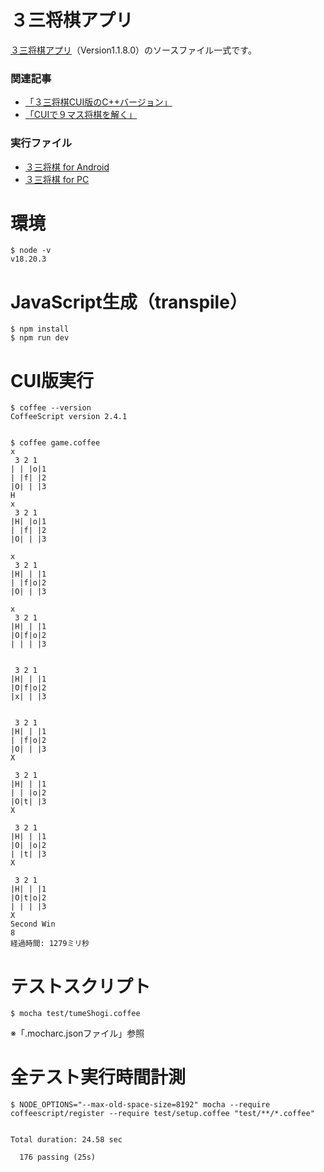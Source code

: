# ３三将棋アプリ

[３三将棋アプリ](https://happyclam.booth.pm/items/6323599)（Version1.1.8.0）のソースファイル一式です。  


### 関連記事
* [「３三将棋CUI版のC++バージョン」](https://happyclam.github.io/software/2025-08-07/OOP)
* [「CUIで９マス将棋を解く」](https://happyclam.github.io/project/2018-06-30/9masushogi_solver)

### 実行ファイル
* [３三将棋 for Android](https://happyclam.booth.pm/items/6323599)
* [３三将棋 for PC](https://happyclam.github.io/shogi33simple/)  

# 環境
```
$ node -v
v18.20.3
```

# JavaScript生成（transpile）
```
$ npm install
$ npm run dev
```

# CUI版実行
```
$ coffee --version
CoffeeScript version 2.4.1


$ coffee game.coffee 
x
 3 2 1
| | |o|1
| |f| |2
|O| | |3
H
x
 3 2 1
|H| |o|1
| |f| |2
|O| | |3

x
 3 2 1
|H| | |1
| |f|o|2
|O| | |3

x
 3 2 1
|H| | |1
|O|f|o|2
| | | |3


 3 2 1
|H| | |1
|O|f|o|2
|x| | |3


 3 2 1
|H| | |1
| |f|o|2
|O| | |3
X

 3 2 1
|H| | |1
| | |o|2
|O|t| |3
X

 3 2 1
|H| | |1
|O| |o|2
| |t| |3
X

 3 2 1
|H| | |1
|O|t|o|2
| | | |3
X
Second Win
8
経過時間: 1279ミリ秒

```

# テストスクリプト
```
$ mocha test/tumeShogi.coffee
```

※「.mocharc.jsonファイル」参照

# 全テスト実行時間計測

```
$ NODE_OPTIONS="--max-old-space-size=8192" mocha --require coffeescript/register --require test/setup.coffee "test/**/*.coffee"


Total duration: 24.58 sec

  176 passing (25s)

```

